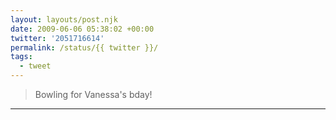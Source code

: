 ```yaml
---
layout: layouts/post.njk
date: 2009-06-06 05:38:02 +00:00
twitter: '2051716614'
permalink: /status/{{ twitter }}/
tags: 
  - tweet
---
```


> Bowling for Vanessa's bday!

---
